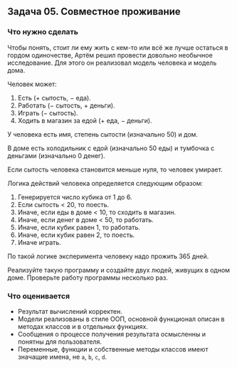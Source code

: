 ## Задача 05. Совместное проживание
### Что нужно сделать
Чтобы понять, стоит ли ему жить с кем-то или всё же лучше остаться в гордом одиночестве,
Артём решил провести довольно необычное исследование. Для этого он реализовал модель человека и модель дома.

Человек может:

1. Есть (+ сытость, − еда).
1. Работать (− сытость, + деньги).
1. Играть (− сытость).
1. Ходить в магазин за едой (+ еда, − деньги).

У человека есть имя, степень сытости (изначально 50) и дом.

В доме есть холодильник с едой (изначально 50 еды) и тумбочка с деньгами (изначально 0 денег).

Если сытость человека становится меньше нуля, то человек умирает.

Логика действий человека определяется следующим образом:

1. Генерируется число кубика от 1 до 6.
1. Если сытость < 20, то поесть.
1. Иначе, если еды в доме < 10, то сходить в магазин.
1. Иначе, если денег в доме < 50, то работать.
1. Иначе, если кубик равен 1, то работать.
1. Иначе, если кубик равен 2, то поесть.
1. Иначе играть.

По такой логике эксперимента человеку надо прожить 365 дней.

Реализуйте такую программу и создайте двух людей, живущих в одном доме.
Проверьте работу программы несколько раз.
### Что оценивается
- Результат вычислений корректен.
- Модели реализованы в стиле ООП, основной функционал описан в методах классов и в отдельных функциях.
- Сообщения о процессе получения результата осмысленны и понятны для пользователя.
- Переменные, функции и собственные методы классов имеют значащие имена, не `a`, `b`, `c`, `d`.
